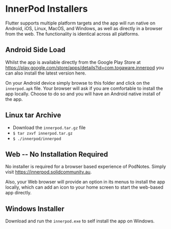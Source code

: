 # InnerPod Installers

Flutter supports multiple platform targets and the app will run native
on Android, iOS, Linux, MacOS, and Windows, as well as directly in a
browser from the web. The functionality is identical across all
platforms.

## Android Side Load

Whilst the app is available directly from the Google Play Store at
https://play.google.com/store/apps/details?id=com.togaware.innerpod
you can also install the latest version here.

On your Android device simply browse to this folder and click on the
`innerpod.apk` file. Your browser will ask if you are comfortable to install
the app locally. Choose to do so and you will have an Android native
install of the app.

## Linux tar Archive

+ Download the `innerpod.tar.gz` file 
+ `$ tar zxvf innerpod.tar.gz`
+ `$ ./innerpod/innerpod`

## Web -- No Installation Required

No installer is required for a browser based experience of
PodNotes. Simply visit https://innerpod.solidcommunity.au. 

Also, your Web browser will provide an option in its menus to install
the app locally, which can add an icon to your home screen to start
the web-based app directly.

## Windows Installer

Download and run the `innerpod.exe` to self install the app on
Windows.

